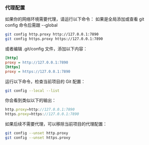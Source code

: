 ### 代理配置

如果你的网络环境需要代理，请运行以下命令：
如果是全局添加或查看 git config 命令后需跟 --global

```bash
git config http.proxy http://127.0.0.1:7890
git config https.proxy https://127.0.0.1:7890
```

或者编辑 .git/config 文件，添加以下内容：

```ini
[http]
proxy = http://127.0.0.1:7890
[https]
proxy = https://127.0.0.1:7890
```

运行以下命令，检查当前项目的 Git 配置：

```bash
git config --local --list
```

你会看到类似以下的输出：

```js
http.proxy=http://127.0.0.1:7890
https.proxy=https://127.0.0.1:7890
```

如果后续不需要代理，可以移除当前项目的代理配置：

```bash
git config --unset http.proxy
git config --unset https.proxy
```
